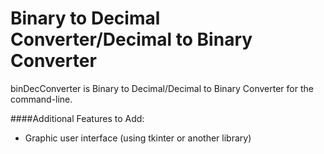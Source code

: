 # Binary to Decimal Converter/Decimal to Binary Converter
binDecConverter is Binary to Decimal/Decimal to Binary Converter for the command-line.

####Additional Features to Add:
* Graphic user interface (using tkinter or another library)
